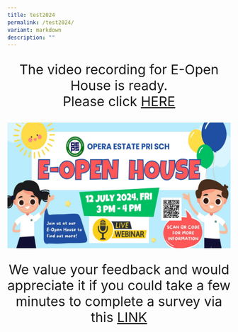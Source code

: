 ```yaml
---
title: test2024
permalink: /test2024/
variant: markdown
description: ""
---
```

<p align="center" style="font-size: 30px;">The video recording for E-Open House is ready.<br>Please click <a href="https://drive.google.com/file/d/1FTnkNZ5o5KR6tho4uyEaL0Kz8fd5BoAr/view?usp=sharing" target="_blank" rel="noopener">HERE</a></p>


<a href="https://drive.google.com/file/d/1FTnkNZ5o5KR6tho4uyEaL0Kz8fd5BoAr/view?usp=sharing" target="_blank" rel="noopener"><img align="center" src="/images/ohsmall2.jpg"></a>


<p align="center" style="font-size: 30px;">We value your feedback and would appreciate it if you could take a few minutes to complete a survey via this 
<a href="https://forms.gle/BaBj15R7XUUeWt4HA" target="_blank" rel="noopener">LINK</a></p>
